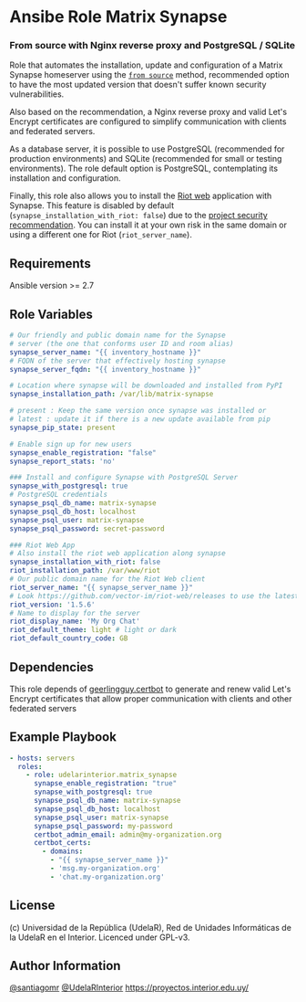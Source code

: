 # Ansibe Role Matrix Synapse
### From source with Nginx reverse proxy and PostgreSQL / SQLite

Role that automates the installation, update and configuration of a Matrix Synapse homeserver using the [`from source`](https://github.com/matrix-org/synapse/blob/master/INSTALL.md#installing-from-source) method, recommended option to have the most updated version that doesn't suffer known security vulnerabilities.

Also based on the recommendation, a Nginx reverse proxy and valid Let's Encrypt certificates are configured to simplify communication with clients and federated servers.

As a database server, it is possible to use PostgreSQL (recommended for production environments) and SQLite (recommended for small or testing environments). The role default option is PostgreSQL, contemplating its installation and configuration.

Finally, this role also allows you to install the [Riot web](https://riot.im/app/#/welcome) application with Synapse. This feature is disabled by default (`synapse_installation_with_riot: false`) due to the [project security recommendation](https://github.com/vector-im/riot-web/#important-security-note). You can install it at your own risk in the same domain or using a different one for Riot (`riot_server_name`).

Requirements
------------

Ansible version >= 2.7

Role Variables
--------------

```yaml
# Our friendly and public domain name for the Synapse
# server (the one that conforms user ID and room alias)
synapse_server_name: "{{ inventory_hostname }}"
# FQDN of the server that effectively hosting synapse
synapse_server_fqdn: "{{ inventory_hostname }}"

# Location where synapse will be downloaded and installed from PyPI
synapse_installation_path: /var/lib/matrix-synapse

# present : Keep the same version once synapse was installed or
# latest : update it if there is a new update available from pip
synapse_pip_state: present

# Enable sign up for new users
synapse_enable_registration: "false"
synapse_report_stats: 'no'

### Install and configure Synapse with PostgreSQL Server
synapse_with_postgresql: true
# PostgreSQL credentials
synapse_psql_db_name: matrix-synapse
synapse_psql_db_host: localhost
synapse_psql_user: matrix-synapse
synapse_psql_password: secret-password

### Riot Web App
# Also install the riot web application along synapse
synapse_installation_with_riot: false
riot_installation_path: /var/www/riot
# Our public domain name for the Riot Web client
riot_server_name: "{{ synapse_server_name }}"
# Look https://github.com/vector-im/riot-web/releases to use the latest version
riot_version: '1.5.6'
# Name to display for the server
riot_display_name: 'My Org Chat'
riot_default_theme: light # light or dark
riot_default_country_code: GB
```

Dependencies
------------

This role depends of [geerlingguy.certbot](https://galaxy.ansible.com/geerlingguy/certbot) to generate and renew valid Let's Encrypt certificates that allow proper communication with clients and other federated servers

Example Playbook
----------------

```yaml
- hosts: servers
  roles:
    - role: udelarinterior.matrix_synapse
      synapse_enable_registration: "true"
      synapse_with_postgresql: true
      synapse_psql_db_name: matrix-synapse
      synapse_psql_db_host: localhost
      synapse_psql_user: matrix-synapse
      synapse_psql_password: my-password
      certbot_admin_email: admin@my-organization.org
      certbot_certs:
        - domains:
          - "{{ synapse_server_name }}"
          - 'msg.my-organization.org'
          - 'chat.my-organization.org'
```

License
-------

(c) Universidad de la República (UdelaR), Red de Unidades Informáticas de la UdelaR en el Interior. Licenced under GPL-v3.


Author Information
------------------

[@santiagomr](https://github.com/santiagomr)
[@UdelaRInterior](https://github.com/UdelaRInterior)
https://proyectos.interior.edu.uy/